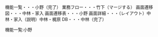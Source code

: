
機能一覧・・・小野（完了）
業務フロー・・・竹下（マージする）
画面遷移図・・・中林・家入
画面遷移表・・・小野
画面詳細・・・（レイアウト）中林・家入（説明）中林・梶原
DB・・・中林（完了）

機能一覧:小野
